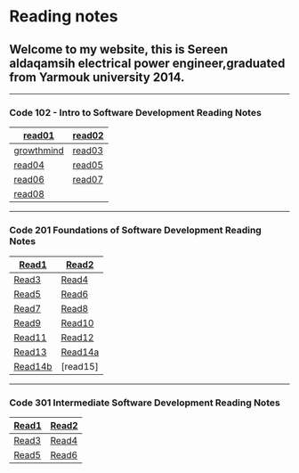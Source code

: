 # Reading notes

## Welcome to my website, this is Sereen aldaqamsih electrical power engineer,graduated from Yarmouk university 2014.
<hr />

### Code 102 - Intro to Software Development Reading Notes

[read01](https://sereendaqamsih.github.io/readingnotes/read01)  |[read02](https://sereendaqamsih.github.io/readingnotes/read02 )
------------ | -------------
 [growthmind](https://sereendaqamsih.github.io/readingnotes/growthmindest) | [read03](https://sereendaqamsih.github.io/readingnotes/read03)
 [read04](https://sereendaqamsih.github.io/readingnotes/read04) | [read05](https://sereendaqamsih.github.io/readingnotes/read05)
[read06](https://sereendaqamsih.github.io/readingnotes/read06)  |[read07](https://sereendaqamsih.github.io/readingnotes/read07)
[read08](https://sereendaqamsih.github.io/readingnotes/read08)  |


<hr />



### Code 201 Foundations of Software Development Reading Notes
 
[Read1](https://sereendaqamsih.github.io/readingnotes/read1)  |[Read2](https://sereendaqamsih.github.io/readingnotes/read2) 
------------ | -------------
 [Read3](https://sereendaqamsih.github.io/readingnotes/read3) | [Read4](https://sereendaqamsih.github.io/readingnotes/read4)
 [Read5](https://sereendaqamsih.github.io/readingnotes/read5) | [Read6](https://sereendaqamsih.github.io/readingnotes/read6)
[Read7](https://sereendaqamsih.github.io/readingnotes/read7)  |[Read8](https://sereendaqamsih.github.io/readingnotes/read8)
[Read9](https://sereendaqamsih.github.io/readingnotes/read9) | [Read10](https://sereendaqamsih.github.io/readingnotes/read10)
 [Read11](https://sereendaqamsih.github.io/readingnotes/read11) | [Read12](https://sereendaqamsih.github.io/readingnotes/read12)
[Read13](https://sereendaqamsih.github.io/readingnotes/read13)  |[Read14a](https://sereendaqamsih.github.io/readingnotes/read14a)
[Read14b](https://sereendaqamsih.github.io/readingnotes/read14b) | [read15]

<hr />


### Code 301 Intermediate Software Development Reading Notes

[Read1](https://sereendaqamsih.github.io/readingnotes/read3011)  |[Read2](https://sereendaqamsih.github.io/readingnotes/read3012)
------------ | -------------
 [Read3](https://sereendaqamsih.github.io/readingnotes/read3013)| [Read4](https://sereendaqamsih.github.io/readingnotes/read3014)
[Read5](https://sereendaqamsih.github.io/readingnotes/read3015)| [Read6](https://sereendaqamsih.github.io/readingnotes/read3016)
